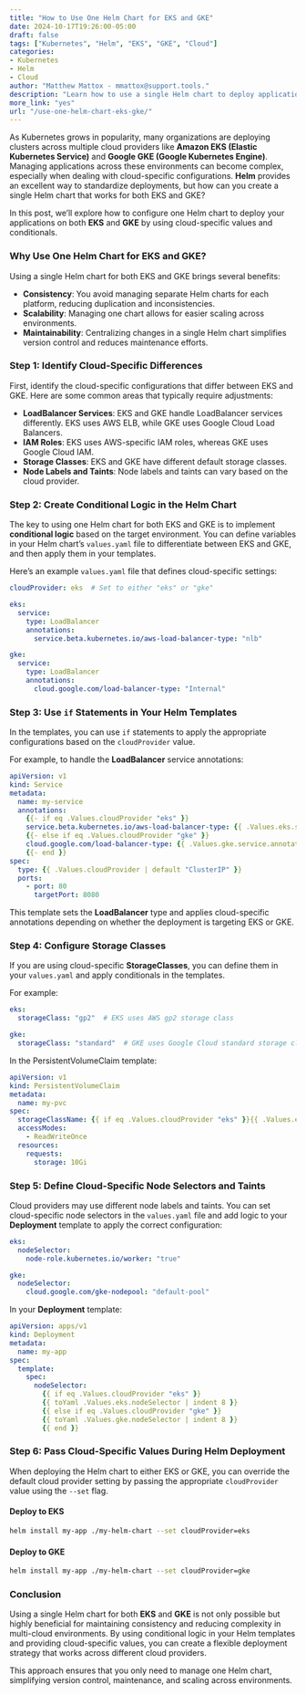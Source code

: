 ```yaml
---
title: "How to Use One Helm Chart for EKS and GKE"  
date: 2024-10-17T19:26:00-05:00  
draft: false  
tags: ["Kubernetes", "Helm", "EKS", "GKE", "Cloud"]  
categories:  
- Kubernetes  
- Helm  
- Cloud  
author: "Matthew Mattox - mmattox@support.tools."  
description: "Learn how to use a single Helm chart to deploy applications on both EKS and GKE with cloud-specific configurations."  
more_link: "yes"  
url: "/use-one-helm-chart-eks-gke/"  
---
```


As Kubernetes grows in popularity, many organizations are deploying clusters across multiple cloud providers like **Amazon EKS (Elastic Kubernetes Service)** and **Google GKE (Google Kubernetes Engine)**. Managing applications across these environments can become complex, especially when dealing with cloud-specific configurations. **Helm** provides an excellent way to standardize deployments, but how can you create a single Helm chart that works for both EKS and GKE?

In this post, we’ll explore how to configure one Helm chart to deploy your applications on both **EKS** and **GKE** by using cloud-specific values and conditionals.

<!--more-->

### Why Use One Helm Chart for EKS and GKE?

Using a single Helm chart for both EKS and GKE brings several benefits:

- **Consistency**: You avoid managing separate Helm charts for each platform, reducing duplication and inconsistencies.
- **Scalability**: Managing one chart allows for easier scaling across environments.
- **Maintainability**: Centralizing changes in a single Helm chart simplifies version control and reduces maintenance efforts.

### Step 1: Identify Cloud-Specific Differences

First, identify the cloud-specific configurations that differ between EKS and GKE. Here are some common areas that typically require adjustments:

- **LoadBalancer Services**: EKS and GKE handle LoadBalancer services differently. EKS uses AWS ELB, while GKE uses Google Cloud Load Balancers.
- **IAM Roles**: EKS uses AWS-specific IAM roles, whereas GKE uses Google Cloud IAM.
- **Storage Classes**: EKS and GKE have different default storage classes.
- **Node Labels and Taints**: Node labels and taints can vary based on the cloud provider.

### Step 2: Create Conditional Logic in the Helm Chart

The key to using one Helm chart for both EKS and GKE is to implement **conditional logic** based on the target environment. You can define variables in your Helm chart’s `values.yaml` file to differentiate between EKS and GKE, and then apply them in your templates.

Here’s an example `values.yaml` file that defines cloud-specific settings:

```yaml
cloudProvider: eks  # Set to either "eks" or "gke"

eks:
  service:
    type: LoadBalancer
    annotations:
      service.beta.kubernetes.io/aws-load-balancer-type: "nlb"

gke:
  service:
    type: LoadBalancer
    annotations:
      cloud.google.com/load-balancer-type: "Internal"
```

### Step 3: Use `if` Statements in Your Helm Templates

In the templates, you can use `if` statements to apply the appropriate configurations based on the `cloudProvider` value.

For example, to handle the **LoadBalancer** service annotations:

```yaml
apiVersion: v1
kind: Service
metadata:
  name: my-service
  annotations:
    {{- if eq .Values.cloudProvider "eks" }}
    service.beta.kubernetes.io/aws-load-balancer-type: {{ .Values.eks.service.annotations["service.beta.kubernetes.io/aws-load-balancer-type"] }}
    {{- else if eq .Values.cloudProvider "gke" }}
    cloud.google.com/load-balancer-type: {{ .Values.gke.service.annotations["cloud.google.com/load-balancer-type"] }}
    {{- end }}
spec:
  type: {{ .Values.cloudProvider | default "ClusterIP" }}
  ports:
    - port: 80
      targetPort: 8080
```

This template sets the **LoadBalancer** type and applies cloud-specific annotations depending on whether the deployment is targeting EKS or GKE.

### Step 4: Configure Storage Classes

If you are using cloud-specific **StorageClasses**, you can define them in your `values.yaml` and apply conditionals in the templates.

For example:

```yaml
eks:
  storageClass: "gp2"  # EKS uses AWS gp2 storage class

gke:
  storageClass: "standard"  # GKE uses Google Cloud standard storage class
```

In the PersistentVolumeClaim template:

```yaml
apiVersion: v1
kind: PersistentVolumeClaim
metadata:
  name: my-pvc
spec:
  storageClassName: {{ if eq .Values.cloudProvider "eks" }}{{ .Values.eks.storageClass }}{{ else if eq .Values.cloudProvider "gke" }}{{ .Values.gke.storageClass }}{{ end }}
  accessModes:
    - ReadWriteOnce
  resources:
    requests:
      storage: 10Gi
```

### Step 5: Define Cloud-Specific Node Selectors and Taints

Cloud providers may use different node labels and taints. You can set cloud-specific node selectors in the `values.yaml` file and add logic to your **Deployment** template to apply the correct configuration:

```yaml
eks:
  nodeSelector:
    node-role.kubernetes.io/worker: "true"

gke:
  nodeSelector:
    cloud.google.com/gke-nodepool: "default-pool"
```

In your **Deployment** template:

```yaml
apiVersion: apps/v1
kind: Deployment
metadata:
  name: my-app
spec:
  template:
    spec:
      nodeSelector:
        {{ if eq .Values.cloudProvider "eks" }}
        {{ toYaml .Values.eks.nodeSelector | indent 8 }}
        {{ else if eq .Values.cloudProvider "gke" }}
        {{ toYaml .Values.gke.nodeSelector | indent 8 }}
        {{ end }}
```

### Step 6: Pass Cloud-Specific Values During Helm Deployment

When deploying the Helm chart to either EKS or GKE, you can override the default cloud provider setting by passing the appropriate `cloudProvider` value using the `--set` flag.

#### Deploy to EKS

```bash
helm install my-app ./my-helm-chart --set cloudProvider=eks
```

#### Deploy to GKE

```bash
helm install my-app ./my-helm-chart --set cloudProvider=gke
```

### Conclusion

Using a single Helm chart for both **EKS** and **GKE** is not only possible but highly beneficial for maintaining consistency and reducing complexity in multi-cloud environments. By using conditional logic in your Helm templates and providing cloud-specific values, you can create a flexible deployment strategy that works across different cloud providers.

This approach ensures that you only need to manage one Helm chart, simplifying version control, maintenance, and scaling across environments.
